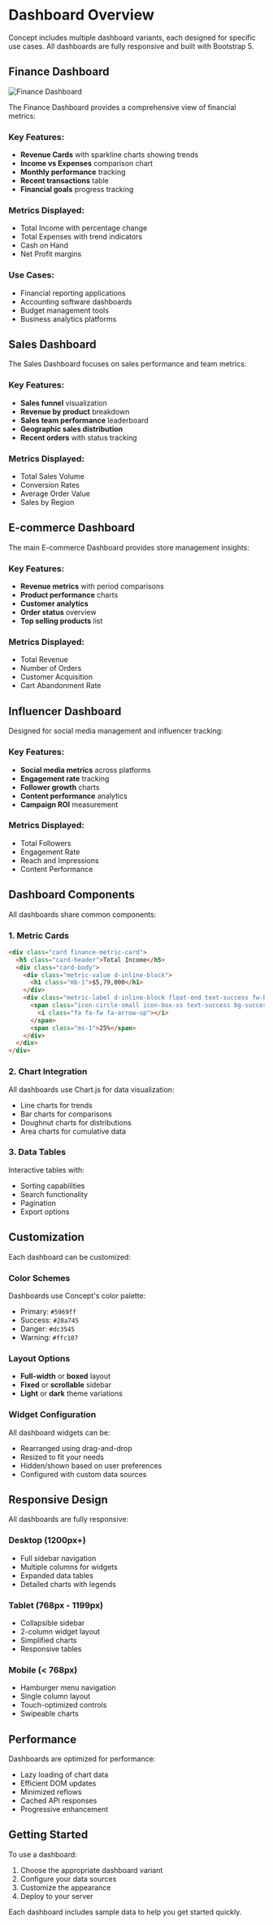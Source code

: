# Dashboard Overview

Concept includes multiple dashboard variants, each designed for specific use cases. All dashboards are fully responsive and built with Bootstrap 5.

## Finance Dashboard

![Finance Dashboard](../concept-bootstrap-5-admin-dashboard.png)

The Finance Dashboard provides a comprehensive view of financial metrics:

### Key Features:
- **Revenue Cards** with sparkline charts showing trends
- **Income vs Expenses** comparison chart
- **Monthly performance** tracking
- **Recent transactions** table
- **Financial goals** progress tracking

### Metrics Displayed:
- Total Income with percentage change
- Total Expenses with trend indicators
- Cash on Hand
- Net Profit margins

### Use Cases:
- Financial reporting applications
- Accounting software dashboards
- Budget management tools
- Business analytics platforms

## Sales Dashboard

The Sales Dashboard focuses on sales performance and team metrics:

### Key Features:
- **Sales funnel** visualization
- **Revenue by product** breakdown
- **Sales team performance** leaderboard
- **Geographic sales distribution**
- **Recent orders** with status tracking

### Metrics Displayed:
- Total Sales Volume
- Conversion Rates
- Average Order Value
- Sales by Region

## E-commerce Dashboard

The main E-commerce Dashboard provides store management insights:

### Key Features:
- **Revenue metrics** with period comparisons
- **Product performance** charts
- **Customer analytics**
- **Order status** overview
- **Top selling products** list

### Metrics Displayed:
- Total Revenue
- Number of Orders
- Customer Acquisition
- Cart Abandonment Rate

## Influencer Dashboard

Designed for social media management and influencer tracking:

### Key Features:
- **Social media metrics** across platforms
- **Engagement rate** tracking
- **Follower growth** charts
- **Content performance** analytics
- **Campaign ROI** measurement

### Metrics Displayed:
- Total Followers
- Engagement Rate
- Reach and Impressions
- Content Performance

## Dashboard Components

All dashboards share common components:

### 1. Metric Cards
```html
<div class="card finance-metric-card">
  <h5 class="card-header">Total Income</h5>
  <div class="card-body">
    <div class="metric-value d-inline-block">
      <h1 class="mb-1">$5,79,000</h1>
    </div>
    <div class="metric-label d-inline-block float-end text-success fw-bold">
      <span class="icon-circle-small icon-box-xs text-success bg-success-light">
        <i class="fa fa-fw fa-arrow-up"></i>
      </span>
      <span class="ms-1">25%</span>
    </div>
  </div>
</div>
```

### 2. Chart Integration
All dashboards use Chart.js for data visualization:
- Line charts for trends
- Bar charts for comparisons
- Doughnut charts for distributions
- Area charts for cumulative data

### 3. Data Tables
Interactive tables with:
- Sorting capabilities
- Search functionality
- Pagination
- Export options

## Customization

Each dashboard can be customized:

### Color Schemes
Dashboards use Concept's color palette:
- Primary: `#5969ff`
- Success: `#28a745`
- Danger: `#dc3545`
- Warning: `#ffc107`

### Layout Options
- **Full-width** or **boxed** layout
- **Fixed** or **scrollable** sidebar
- **Light** or **dark** theme variations

### Widget Configuration
All dashboard widgets can be:
- Rearranged using drag-and-drop
- Resized to fit your needs
- Hidden/shown based on user preferences
- Configured with custom data sources

## Responsive Design

All dashboards are fully responsive:

### Desktop (1200px+)
- Full sidebar navigation
- Multiple columns for widgets
- Expanded data tables
- Detailed charts with legends

### Tablet (768px - 1199px)
- Collapsible sidebar
- 2-column widget layout
- Simplified charts
- Responsive tables

### Mobile (< 768px)
- Hamburger menu navigation
- Single column layout
- Touch-optimized controls
- Swipeable charts

## Performance

Dashboards are optimized for performance:
- Lazy loading of chart data
- Efficient DOM updates
- Minimized reflows
- Cached API responses
- Progressive enhancement

## Getting Started

To use a dashboard:

1. Choose the appropriate dashboard variant
2. Configure your data sources
3. Customize the appearance
4. Deploy to your server

Each dashboard includes sample data to help you get started quickly.